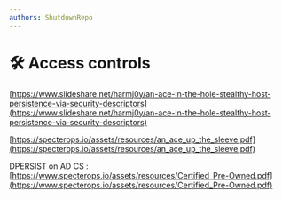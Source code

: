 ```yaml
---
authors: ShutdownRepo
---
```


# 🛠️ Access controls

[https://www.slideshare.net/harmj0y/an-ace-in-the-hole-stealthy-host-persistence-via-security-descriptors](https://www.slideshare.net/harmj0y/an-ace-in-the-hole-stealthy-host-persistence-via-security-descriptors)

[https://specterops.io/assets/resources/an_ace_up_the_sleeve.pdf](https://specterops.io/assets/resources/an_ace_up_the_sleeve.pdf)

DPERSIST on AD CS : [https://www.specterops.io/assets/resources/Certified_Pre-Owned.pdf](https://www.specterops.io/assets/resources/Certified_Pre-Owned.pdf)
